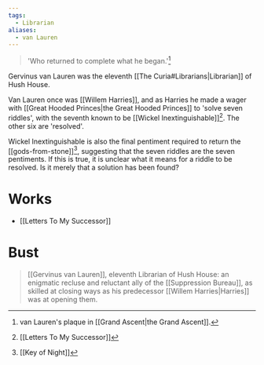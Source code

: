 ```yaml
---
tags:
  - Librarian
aliases:
  - van Lauren
---
```

> 'Who returned to complete what he began.'[^3]

Gervinus van Lauren was the eleventh [[The Curia#Librarians|Librarian]] of Hush House.

Van Lauren once was [[Willem Harries]], and as Harries he made a wager with [[Great Hooded Princes|the Great Hooded Princes]] to 'solve seven riddles', with the seventh known to be [[Wickel Inextinguishable]][^1]. The other six are 'resolved'.

Wickel Inextinguishable is also the final pentiment required to return the [[gods-from-stone]][^2], suggesting that the seven riddles are the seven pentiments. If this is true, it is unclear what it means for a riddle to be resolved. Is it merely that a solution has been found?
# Works
- [[Letters To My Successor]]
# Bust
> [[Gervinus van Lauren]], eleventh Librarian of Hush House: an enigmatic recluse and reluctant ally of the [[Suppression Bureau]], as skilled at closing ways as his predecessor [[Willem Harries|Harries]] was at opening them.

[^1]: [[Letters To My Successor]]
[^2]: [[Key of Night]]
[^3]: van Lauren's plaque in [[Grand Ascent|the Grand Ascent]].